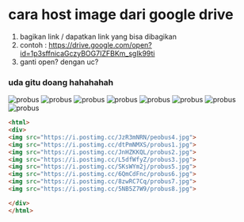 # cara host image dari google drive

1. bagikan link / dapatkan link yang bisa dibagikan
2. contoh : https://drive.google.com/open?id=1p3sffnicaGczyBOG7IZFBKm_sgIk99ti
3. ganti open? dengan uc?


### uda gitu doang hahahahah

![probus](https://i.postimg.cc/JzR3mNRN/peobus4.jpg)
![probus](https://i.postimg.cc/dtPmNMXS/probus1.jpg)
![probus](https://i.postimg.cc/JnHZKKQL/probus2.jpg)
![probus](https://i.postimg.cc/L5dfWfyZ/probus3.jpg)
![probus](https://i.postimg.cc/SKsWYm2j/probus5.jpg)
![probus](https://i.postimg.cc/6QmCdFnc/probus6.jpg)
![probus](https://i.postimg.cc/8zwRC7Cq/probus7.jpg)
![probus](https://i.postimg.cc/5NB5Z7W9/probus8.jpg)




```html
<html>
<div>
<img src="https://i.postimg.cc/JzR3mNRN/peobus4.jpg">
<img src="https://i.postimg.cc/dtPmNMXS/probus1.jpg">
<img src="https://i.postimg.cc/JnHZKKQL/probus2.jpg">
<img src="https://i.postimg.cc/L5dfWfyZ/probus3.jpg">
<img src="https://i.postimg.cc/SKsWYm2j/probus5.jpg">
<img src="https://i.postimg.cc/6QmCdFnc/probus6.jpg">
<img src="https://i.postimg.cc/8zwRC7Cq/probus7.jpg">
<img src="https://i.postimg.cc/5NB5Z7W9/probus8.jpg">

</div>
</html>
```
